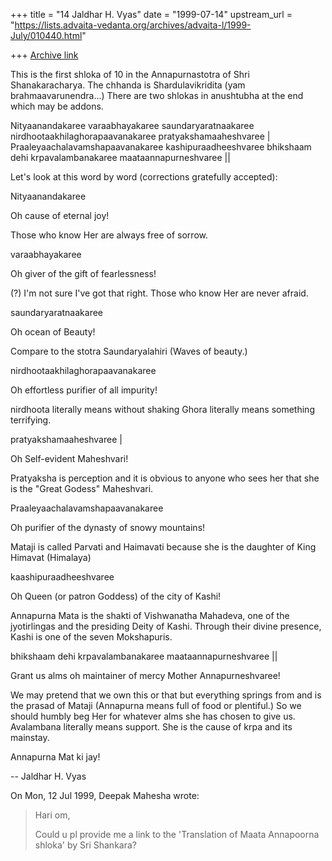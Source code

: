 +++
title = "14 Jaldhar H. Vyas"
date = "1999-07-14"
upstream_url = "https://lists.advaita-vedanta.org/archives/advaita-l/1999-July/010440.html"

+++
[Archive link](https://lists.advaita-vedanta.org/archives/advaita-l/1999-July/010440.html)

This is the first shloka of 10 in the Annapurnastotra of Shri
Shanakaracharya.  The chhanda is Shardulavikridita (yam
brahmaavarunendra...)  There are two shlokas in anushtubha at the end
which may be addons.

Nityaanandakaree varaabhayakaree saundaryaratnaakaree
nirdhootaakhilaghorapaavanakaree pratyakshamaaheshvaree |
Praaleyaachalavamshapaavanakaree kashipuraadheeshvaree
bhikshaam dehi krpavalambanakaree maataannapurneshvaree ||

Let's look at this word by word (corrections gratefully accepted):

Nityaanandakaree

Oh cause of eternal joy!

Those who know Her are always free of sorrow.

varaabhayakaree

Oh giver of the gift of fearlessness!

(?) I'm not sure I've got that right.  Those who know Her are never
afraid.

saundaryaratnaakaree

Oh ocean of Beauty!

Compare to the stotra Saundaryalahiri  (Waves of beauty.)

nirdhootaakhilaghorapaavanakaree

Oh effortless purifier of all impurity!

nirdhoota literally means without shaking Ghora literally means something
terrifying.

pratyakshamaaheshvaree |

Oh Self-evident Maheshvari!

Pratyaksha is perception and it is obvious to anyone who sees her that she
is the "Great Godess"  Maheshvari.

Praaleyaachalavamshapaavanakaree

Oh purifier of the dynasty of snowy mountains!

Mataji is called Parvati
and Haimavati because she is the daughter of King Himavat (Himalaya)

kaashipuraadheeshvaree

Oh Queen (or patron Goddess) of the city of Kashi!

Annapurna Mata is the shakti of Vishwanatha Mahadeva, one of the
jyotirlingas and the presiding Deity of Kashi.  Through their divine
presence, Kashi is one of the seven Mokshapuris.

bhikshaam dehi krpavalambanakaree maataannapurneshvaree ||

Grant us alms oh maintainer of mercy Mother Annapurneshvaree!

We may pretend that we own this or that but everything springs from and is
the prasad of Mataji (Annapurna means full of food or plentiful.)  So we
should humbly beg Her for whatever alms she has chosen to give us.
Avalambana literally means support. She is the cause of krpa and its
mainstay.

Annapurna Mat ki jay!

--
Jaldhar H. Vyas <jaldhar at braincells.com>

On Mon, 12 Jul 1999, Deepak Mahesha wrote:

> Hari om,
>
> Could u pl provide me a link to the 'Translation of Maata Annapoorna
> shloka' by Sri Shankara?

